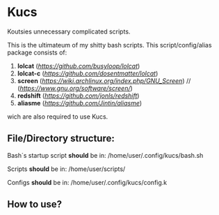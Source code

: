 # Kucs
Koutsies unnecessary complicated scripts.

This is the ultimateum of my shitty bash scripts.
This script/config/alias package consists of:
1. **lolcat** (*https://github.com/busyloop/lolcat*)
2. **lolcat-c** (*https://github.com/dosentmatter/lolcat*)
3. **screen** (*https://wiki.archlinux.org/index.php/GNU_Screen*) // (*https://www.gnu.org/software/screen/*)
4. **redshift** (*https://github.com/jonls/redshift*)
5. **aliasme** (*https://github.com/Jintin/aliasme*)


wich are also required to use Kucs.


File/Directory structure: 
-

Bash´s startup script **should** be in: /home/user/.config/kucs/bash.sh


Scripts **should** be in: /home/user/scripts/


Configs **should** be in: /home/user/.config/kucs/config.k

How to use?
-

